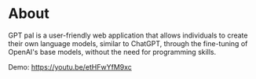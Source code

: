 # About

GPT pal is a user-friendly web application that allows individuals to create their own language models, similar to ChatGPT, through the fine-tuning of OpenAI's base models, without the need for programming skills.

Demo: https://youtu.be/etHFwYfM9xc
